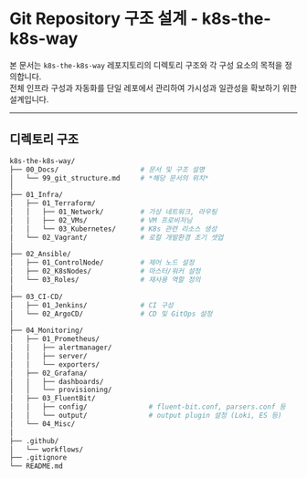 # Git Repository 구조 설계 - k8s-the-k8s-way

본 문서는 `k8s-the-k8s-way` 레포지토리의 디렉토리 구조와 각 구성 요소의 목적을 정의합니다.  
전체 인프라 구성과 자동화를 단일 레포에서 관리하여 가시성과 일관성을 확보하기 위한 설계입니다.

---

## 디렉토리 구조 

```bash
k8s-the-k8s-way/
├── 00_Docs/                    # 문서 및 구조 설명
│   └── 99_git_structure.md     # *해당 문서의 위치*
│
├── 01_Infra/
│   ├── 01_Terraform/
│   │   ├── 01_Network/         # 가상 네트워크, 라우팅
│   │   ├── 02_VMs/             # VM 프로비저닝
│   │   └── 03_Kubernetes/      # K8s 관련 리소스 생성
│   └── 02_Vagrant/             # 로컬 개발환경 초기 셋업
│
├── 02_Ansible/
│   ├── 01_ControlNode/         # 제어 노드 설정
│   ├── 02_K8sNodes/            # 마스터/워커 설정
│   └── 03_Roles/               # 재사용 역할 정의
│
├── 03_CI-CD/
│   ├── 01_Jenkins/             # CI 구성
│   └── 02_ArgoCD/              # CD 및 GitOps 설정
│
├── 04_Monitoring/
│   ├── 01_Prometheus/
│   │   ├── alertmanager/
│   │   ├── server/
│   │   └── exporters/
│   ├── 02_Grafana/
│   │   ├── dashboards/
│   │   └── provisioning/
│   ├── 03_FluentBit/
│   │   ├── config/               # fluent-bit.conf, parsers.conf 등
│   │   └── output/               # output plugin 설정 (Loki, ES 등)
│   └── 04_Misc/
│ 
├── .github/
│   └── workflows/
├── .gitignore
└── README.md
```